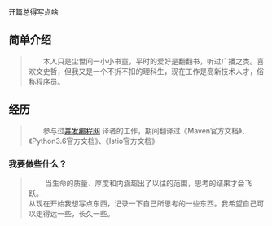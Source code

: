  开篇总得写点啥

## 简单介绍
>&emsp;&emsp;本人只是尘世间一小小书童，平时的爱好是翻翻书，听过广播之类。喜欢文史哲，但我又是一个不折不扣的理科生，现在工作是高新技术人才，俗称程序员。


## 经历
> &emsp;&emsp;参与过[并发编程网](http://ifeve.com) 译者的工作，期间翻译过《Maven官方文档》、《Python3.6官方文档》、《Istio官方文档》


### 我要做些什么？
>&emsp;&emsp; 当生命的质量、厚度和内涵超出了以往的范围，思考的结果才会飞跃。  
从现在开始我想写点东西，记录一下自己所思考的一些东西。我希望自己可以走得远一些，长久一些。
